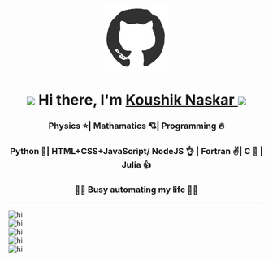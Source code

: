 <div align="center">
<img src="./va.gif" alt="GitHub Logo" width="125" height="125" />
</div>
<h1 align='center'> <img
src="https://github.com/blackcater/blackcater/raw/master/images/Hi.gif" height="30" /> Hi there, I'm <a href='https://koushikphy.github.io/'> Koushik Naskar </a> <img src="https://emojis.slackmojis.com/emojis/images/1531849430/4246/blob-sunglasses.gif?1531849430" width="30"/></h1>

<h3 align='center'>Physics ⭐| Mathamatics 💘| Programming 🔥</h3>
<h3 align='center'>Python 💪| HTML+CSS+JavaScript/ NodeJS 👌 | Fortran ✌️| C 🙏 | Julia 👍</h3>
<h3 align='center'>🕵️‍♂️ Busy automating my life 👨‍💻 </h3>  

----------------

![hi](https://komarev.com/ghpvc/?username=koushikphy)  
![hi](https://github-readme-stats.vercel.app/api?username=koushikphy&count_private=true&show_icons=true)  
![hi](https://github-readme-stats.vercel.app/api/wakatime?username=Koushik_Naskar&layout=compact)  
![hi](https://github-readme-stats.vercel.app/api/top-langs/?username=koushikphy&layout=compact)  
![hi](https://github-readme-streak-stats.herokuapp.com/?user=koushikphy)   